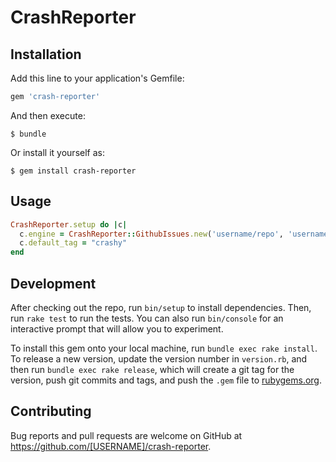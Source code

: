 # CrashReporter

## Installation

Add this line to your application's Gemfile:

```ruby
gem 'crash-reporter'
```

And then execute:

    $ bundle

Or install it yourself as:

    $ gem install crash-reporter

## Usage

```ruby
CrashReporter.setup do |c|
  c.engine = CrashReporter::GithubIssues.new('username/repo', 'username', 'auth_token')
  c.default_tag = "crashy"
end

```

## Development

After checking out the repo, run `bin/setup` to install dependencies. Then, run `rake test` to run the tests. You can also run `bin/console` for an interactive prompt that will allow you to experiment.

To install this gem onto your local machine, run `bundle exec rake install`. To release a new version, update the version number in `version.rb`, and then run `bundle exec rake release`, which will create a git tag for the version, push git commits and tags, and push the `.gem` file to [rubygems.org](https://rubygems.org).

## Contributing

Bug reports and pull requests are welcome on GitHub at https://github.com/[USERNAME]/crash-reporter.

